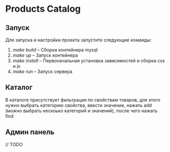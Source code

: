 # Products Catalog

## Запуск
Для запуска и настройки проекта запустите следующие команды:
1. *make build* – Сборка контейнера mysql
2. *make up* – Запуск контейнера
3. *make install* – Первоначальная установка зависимостей и сборка css и js
4. *make run* – Запуск сервера

## Каталог
В каталоге присутствует фильтрация по свойствам товаров, для этого нужно выбрать категорию свойства, ввести значение, нажать add (можно выбрать нескоько категорий и значений), после чего нажать find

## Админ панель
// TODO